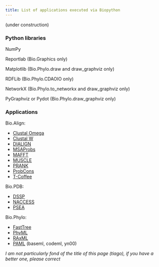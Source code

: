 ```yaml
---
title: List of applications executed via Biopython
---
```


(under construction)

### Python libraries

NumPy

Reportlab (Bio.Graphics only)

Matplotlib (Bio.Phylo.draw and draw\_graphviz only)

RDFLib (Bio.Phylo.CDAOIO only)

NetworkX (Bio.Phylo.to\_networkx and draw\_graphviz only)

PyGraphviz or Pydot (Bio.Phylo.draw\_graphviz only)

### Applications

Bio.Align:

-   [Clustal Omega](http://www.clustal.org/omega/)
-   [Clustal W](http://www.clustal.org/clustal2/)
-   [DIALIGN](http://bibiserv.techfak.uni-bielefeld.de/dialign/)
-   [MSAProbs](http://msaprobs.sourceforge.net/homepage.htm)
-   [MAFFT](http://mafft.cbrc.jp/alignment/software/)
-   [MUSCLE](http://www.drive5.com/muscle/)
-   [PRANK](http://code.google.com/p/prank-msa/)
-   [ProbCons](http://probcons.stanford.edu/)
-   [T-Coffee](http://www.tcoffee.org/)

Bio.PDB:

-   [DSSP](http://swift.cmbi.ru.nl/gv/dssp/)
-   [NACCESS](http://www.e-lucid.com/i/software/bioinformatics/naccess.html)
-   [PSEA](ftp://ftp.lmcp.jussieu.fr/pub/sincris/software/protein/p-sea/)

Bio.Phylo:

-   [FastTree](http://www.microbesonline.org/fasttree/)
-   [PhyML](http://www.atgc-montpellier.fr/phyml/)
-   [RAxML](http://sco.h-its.org/exelixis/web/software/raxml/index.html)
-   [PAML](http://abacus.gene.ucl.ac.uk/software/) (baseml,
    codeml, yn00)

*I am not particularly fond of the title of this page (tiago), if you
have a better one, please correct*
